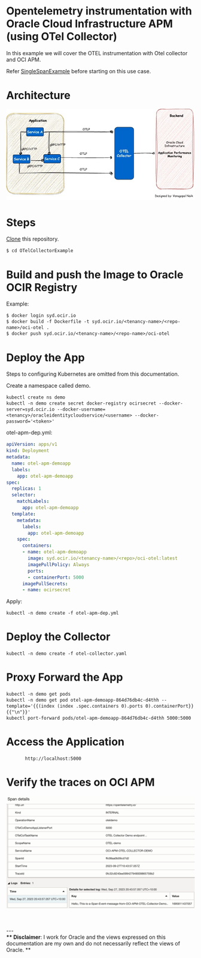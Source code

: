 # Opentelemetry instrumentation with Oracle Cloud Infrastructure APM (using OTel Collector)

In this example we will cover the OTEL instrumentation with Otel collector and OCI APM.

Refer [SingleSpanExample](../README.md) before starting on this use case.


# Architecture

![Architecture](../assets/images/otel-manual-inst.jpg)

# Steps

 [Clone](https://github.dev/naikvenu/oracle-opentelemetry) this repository.
 
 ```
 $ cd OTelCollectorExample
 ```

 # Build and push the Image to Oracle OCIR Registry

 Example:

 ```
 $ docker login syd.ocir.io
 $ docker build -f Dockerfile -t syd.ocir.io/<tenancy-name>/<repo-name>/oci-otel . 
 $ docker push syd.ocir.io/<tenancy-name>/<repo-name>/oci-otel
 ```

# Deploy the App

Steps to configuring Kubernetes are omitted from this documentation.

Create a namespace called demo.

```
kubectl create ns demo
kubectl -n demo create secret docker-registry ocirsecret --docker-server=syd.ocir.io --docker-username=<tenancy>/oracleidentitycloudservice/<username> --docker-password='<token>'

```

otel-apm-dep.yml:

```yaml
apiVersion: apps/v1
kind: Deployment
metadata:
  name: otel-apm-demoapp
  labels:
    app: otel-apm-demoapp
spec:
  replicas: 1
  selector:
    matchLabels:
      app: otel-apm-demoapp
  template:
    metadata:
      labels:
        app: otel-apm-demoapp
    spec:
      containers:
      - name: otel-apm-demoapp
        image: syd.ocir.io/<tenancy-name>/<repo>/oci-otel:latest
        imagePullPolicy: Always
        ports:
        - containerPort: 5000
      imagePullSecrets:
      - name: ocirsecret

```

Apply:

```
kubectl -n demo create -f otel-apm-dep.yml
```

# Deploy the Collector

```
kubectl -n demo create -f otel-collector.yaml
```

# Proxy Forward the App

```
kubectl -n demo get pods
kubectl -n demo get pod otel-apm-demoapp-864d76db4c-d4thh --template='{{(index (index .spec.containers 0).ports 0).containerPort}}{{"\n"}}'
kubectl port-forward pods/otel-apm-demoapp-864d76db4c-d4thh 5000:5000

```

# Access the Application

           http://localhost:5000

# Verify the traces on OCI APM

![Span Details](../assets/images/span-attr1-col.jpg)


<br>
<br>
---
<br>
<b>** Disclaimer</b>:  I work for Oracle and the views expressed on this documentation are my own and do not necessarily reflect the views of Oracle. **
